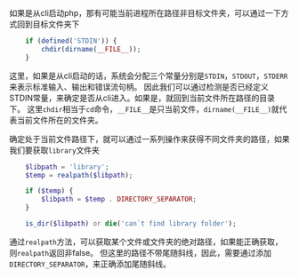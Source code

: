 如果是从cli启动php，那有可能当前进程所在路径非目标文件夹，可以通过一下方式回到目标文件夹下
```php
    if (defined('STDIN')) {
        chdir(dirname(__FILE__));
    }
```
这里，如果是从cli启动的话，系统会分配三个常量分别是`STDIN`，`STDOUT`，`STDERR`来表示标准输入、输出和错误流句柄。
因此我们可以通过检测是否已经定义STDIN常量，来确定是否从cli进入。如果是，就回到当前文件所在路径的目录下。
这里`chdir`相当于`cd`命令，`__FILE__`是只当前文件，`dirname(__FILE__)`就代表当前文件所在的文件夹。

确定处于当前文件路径下，就可以通过一系列操作来获得不同文件夹的路径，如果我们要获取`library`文件夹
```php
    $libpath = 'library';
    $temp = realpath($libpath);

    if ($temp) {
        $libpath = $temp . DIRECTORY_SEPARATOR;
    }

    is_dir($libpath) or die('can`t find library folder');
```
通过`realpath`方法，可以获取某个文件或文件夹的绝对路径，如果能正确获取，则`realpath`返回非false。
但这里的路径不带尾随斜线，因此，需要通过添加`DIRECTORY_SEPARATOR`，来正确添加尾随斜线。